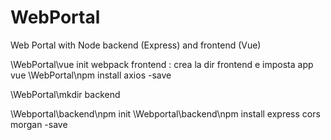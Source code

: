 # WebPortal
Web Portal with Node backend (Express) and frontend (Vue)

\WebPortal\vue init webpack frontend : crea la dir frontend e imposta app vue
\WebPortal\npm install axios -save

\WebPortal\mkdir backend

\Webportal\backend\npm init
\Webportal\backend\npm install express cors morgan -save
